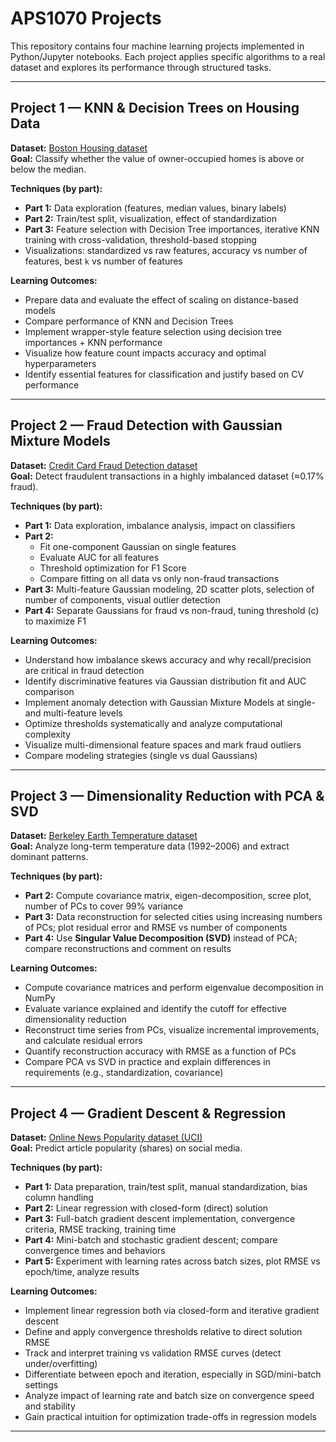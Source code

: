 # APS1070 Projects

This repository contains four machine learning projects implemented in Python/Jupyter notebooks. Each project applies specific algorithms to a real dataset and explores its performance through structured tasks.

---

## Project 1 — KNN & Decision Trees on Housing Data
**Dataset:** [Boston Housing dataset](https://openml.org/search?type=data&status=any&id=43465)  
**Goal:** Classify whether the value of owner-occupied homes is above or below the median.  

**Techniques (by part):**  
- **Part 1:** Data exploration (features, median values, binary labels)  
- **Part 2:** Train/test split, visualization, effect of standardization  
- **Part 3:** Feature selection with Decision Tree importances, iterative KNN training with cross-validation, threshold-based stopping  
- Visualizations: standardized vs raw features, accuracy vs number of features, best `k` vs number of features  

**Learning Outcomes:**  
- Prepare data and evaluate the effect of scaling on distance-based models  
- Compare performance of KNN and Decision Trees  
- Implement wrapper-style feature selection using decision tree importances + KNN performance  
- Visualize how feature count impacts accuracy and optimal hyperparameters  
- Identify essential features for classification and justify based on CV performance  

---

## Project 2 — Fraud Detection with Gaussian Mixture Models
**Dataset:** [Credit Card Fraud Detection dataset](https://www.kaggle.com/datasets/mlg-ulb/creditcardfraud)  
**Goal:** Detect fraudulent transactions in a highly imbalanced dataset (≈0.17% fraud).  

**Techniques (by part):**  
- **Part 1:** Data exploration, imbalance analysis, impact on classifiers  
- **Part 2:**  
  - Fit one-component Gaussian on single features  
  - Evaluate AUC for all features  
  - Threshold optimization for F1 Score  
  - Compare fitting on all data vs only non-fraud transactions  
- **Part 3:** Multi-feature Gaussian modeling, 2D scatter plots, selection of number of components, visual outlier detection  
- **Part 4:** Separate Gaussians for fraud vs non-fraud, tuning threshold \(c\) to maximize F1  

**Learning Outcomes:**  
- Understand how imbalance skews accuracy and why recall/precision are critical in fraud detection  
- Identify discriminative features via Gaussian distribution fit and AUC comparison  
- Implement anomaly detection with Gaussian Mixture Models at single- and multi-feature levels  
- Optimize thresholds systematically and analyze computational complexity  
- Visualize multi-dimensional feature spaces and mark fraud outliers  
- Compare modeling strategies (single vs dual Gaussians)  

---

## Project 3 — Dimensionality Reduction with PCA & SVD
**Dataset:** [Berkeley Earth Temperature dataset](https://berkeleyearth.org/data/)  
**Goal:** Analyze long-term temperature data (1992–2006) and extract dominant patterns.  

**Techniques (by part):**  
- **Part 2:** Compute covariance matrix, eigen-decomposition, scree plot, number of PCs to cover 99% variance  
- **Part 3:** Data reconstruction for selected cities using increasing numbers of PCs; plot residual error and RMSE vs number of components  
- **Part 4:** Use **Singular Value Decomposition (SVD)** instead of PCA; compare reconstructions and comment on results  

**Learning Outcomes:**  
- Compute covariance matrices and perform eigenvalue decomposition in NumPy  
- Evaluate variance explained and identify the cutoff for effective dimensionality reduction  
- Reconstruct time series from PCs, visualize incremental improvements, and calculate residual errors  
- Quantify reconstruction accuracy with RMSE as a function of PCs  
- Compare PCA vs SVD in practice and explain differences in requirements (e.g., standardization, covariance)  

---

## Project 4 — Gradient Descent & Regression
**Dataset:** [Online News Popularity dataset (UCI)](https://archive.ics.uci.edu/dataset/332/online+news+popularity)  
**Goal:** Predict article popularity (shares) on social media.  

**Techniques (by part):**  
- **Part 1:** Data preparation, train/test split, manual standardization, bias column handling  
- **Part 2:** Linear regression with closed-form (direct) solution  
- **Part 3:** Full-batch gradient descent implementation, convergence criteria, RMSE tracking, training time  
- **Part 4:** Mini-batch and stochastic gradient descent; compare convergence times and behaviors  
- **Part 5:** Experiment with learning rates across batch sizes, plot RMSE vs epoch/time, analyze results  

**Learning Outcomes:**  
- Implement linear regression both via closed-form and iterative gradient descent  
- Define and apply convergence thresholds relative to direct solution RMSE  
- Track and interpret training vs validation RMSE curves (detect under/overfitting)  
- Differentiate between epoch and iteration, especially in SGD/mini-batch settings  
- Analyze impact of learning rate and batch size on convergence speed and stability  
- Gain practical intuition for optimization trade-offs in regression models  

---

